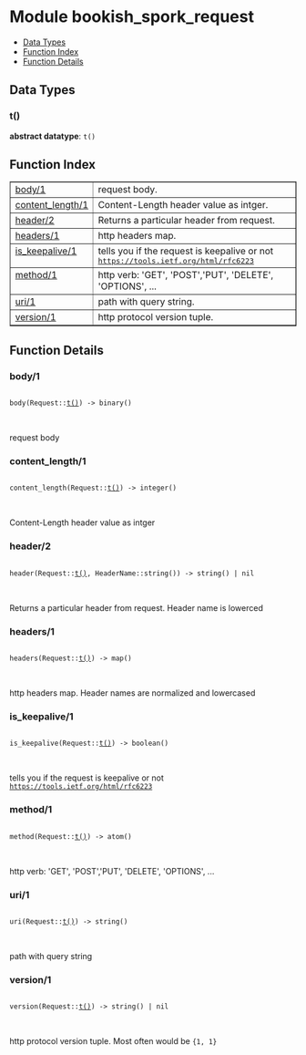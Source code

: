 

# Module bookish_spork_request #
* [Data Types](#types)
* [Function Index](#index)
* [Function Details](#functions)

<a name="types"></a>

## Data Types ##




### <a name="type-t">t()</a> ###


__abstract datatype__: `t()`

<a name="index"></a>

## Function Index ##


<table width="100%" border="1" cellspacing="0" cellpadding="2" summary="function index"><tr><td valign="top"><a href="#body-1">body/1</a></td><td>request body.</td></tr><tr><td valign="top"><a href="#content_length-1">content_length/1</a></td><td>Content-Length header value as intger.</td></tr><tr><td valign="top"><a href="#header-2">header/2</a></td><td>Returns a particular header from request.</td></tr><tr><td valign="top"><a href="#headers-1">headers/1</a></td><td>http headers map.</td></tr><tr><td valign="top"><a href="#is_keepalive-1">is_keepalive/1</a></td><td>tells you if the request is keepalive or not <a href="https://tools.ietf.org.md/rfc6223" target="_top"><tt>https://tools.ietf.org/html/rfc6223</tt></a></td></tr><tr><td valign="top"><a href="#method-1">method/1</a></td><td>http verb: 'GET', 'POST','PUT', 'DELETE', 'OPTIONS', ...</td></tr><tr><td valign="top"><a href="#uri-1">uri/1</a></td><td>path with query string.</td></tr><tr><td valign="top"><a href="#version-1">version/1</a></td><td>http protocol version tuple.</td></tr></table>


<a name="functions"></a>

## Function Details ##

<a name="body-1"></a>

### body/1 ###

<pre><code>
body(Request::<a href="#type-t">t()</a>) -&gt; binary()
</code></pre>
<br />

request body

<a name="content_length-1"></a>

### content_length/1 ###

<pre><code>
content_length(Request::<a href="#type-t">t()</a>) -&gt; integer()
</code></pre>
<br />

Content-Length header value as intger

<a name="header-2"></a>

### header/2 ###

<pre><code>
header(Request::<a href="#type-t">t()</a>, HeaderName::string()) -&gt; string() | nil
</code></pre>
<br />

Returns a particular header from request. Header name is lowerced

<a name="headers-1"></a>

### headers/1 ###

<pre><code>
headers(Request::<a href="#type-t">t()</a>) -&gt; map()
</code></pre>
<br />

http headers map. Header names are normalized and lowercased

<a name="is_keepalive-1"></a>

### is_keepalive/1 ###

<pre><code>
is_keepalive(Request::<a href="#type-t">t()</a>) -&gt; boolean()
</code></pre>
<br />

tells you if the request is keepalive or not [`https://tools.ietf.org/html/rfc6223`](https://tools.ietf.org.md/rfc6223)

<a name="method-1"></a>

### method/1 ###

<pre><code>
method(Request::<a href="#type-t">t()</a>) -&gt; atom()
</code></pre>
<br />

http verb: 'GET', 'POST','PUT', 'DELETE', 'OPTIONS', ...

<a name="uri-1"></a>

### uri/1 ###

<pre><code>
uri(Request::<a href="#type-t">t()</a>) -&gt; string()
</code></pre>
<br />

path with query string

<a name="version-1"></a>

### version/1 ###

<pre><code>
version(Request::<a href="#type-t">t()</a>) -&gt; string() | nil
</code></pre>
<br />

http protocol version tuple. Most often would be `{1, 1}`

